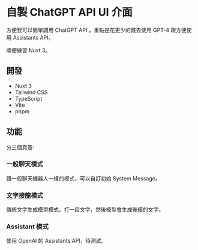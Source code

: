 # 自製 ChatGPT API UI 介面

方便我可以簡單調用 ChatGPT API ，重點是花更少的錢去使用 GPT-4 跟方便使用 Assistants API。

順便練習 Nuxt 3。

## 開發

- Nuxt 3
- Tailwind CSS
- TypeScript
- Vite
- pnpm

## 功能

分三個頁簽:

### 一般聊天模式

跟一般聊天機器人一樣的模式，可以自訂初始 System Message。

### 文字接龍模式

傳統文字生成模型模式。打一段文字，然後模型會生成後續的文字。

### Assistant 模式

使用 OpenAI 的 Assistants API，待測試。
